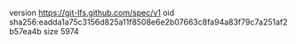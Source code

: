 version https://git-lfs.github.com/spec/v1
oid sha256:eadda1a75c3156d825a11f8508e6e2b07663c8fa94a83f79c7a251af2b57ea4b
size 5974
